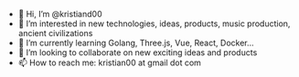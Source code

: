 - 👋 Hi, I’m @kristiand00
- 👀 I’m interested in new technologies, ideas, products, music production, ancient civilizations
- 🌱 I’m currently learning Golang, Three.js, Vue, React, Docker...
- 💞️ I’m looking to collaborate on new exciting ideas and products
- 📫 How to reach me: kristian00 at gmail dot com

<!---
kristiand00/kristiand00 is a ✨ special ✨ repository because its `README.md` (this file) appears on your GitHub profile.
You can click the Preview link to take a look at your changes.
--->
